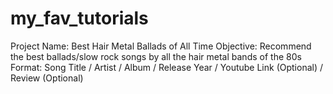 # my_fav_tutorials

Project Name: Best Hair Metal Ballads of All Time
Objective: Recommend the best ballads/slow rock songs by all the hair metal bands of the 80s 
Format: Song Title / Artist / Album / Release Year / Youtube Link (Optional) / Review (Optional)

